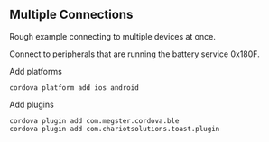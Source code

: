 ## Multiple Connections

Rough example connecting to multiple devices at once.

Connect to peripherals that are running the battery service 0x180F.

Add platforms

    cordova platform add ios android

Add plugins  

    cordova plugin add com.megster.cordova.ble
    cordova plugin add com.chariotsolutions.toast.plugin
